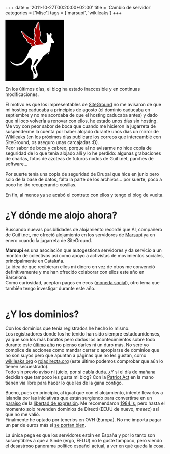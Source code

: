 +++
date = '2011-10-27T00:20:00+02:00'
title = 'Cambio de servidor'
categories = ['Misc']
tags = ['marsupi', 'wikileaks']
+++


![](/img/marsupi1.png)

En los últimos días, el blog ha estado inaccesible y en continuas modificaciones.

El motivo es que los impresentables de [SiteGround](http://www.siteground.com/bastards) no me avisaron de que mi hosting caducaba a
principios de agosto (el dominio caducaba en septiembre y no me acordaba de que el hosting caducaba antes) y dado que ni loco volvería a
renovar con ellos, he estado unos días sin hosting.  
Me voy con peor sabor de boca que cuando me hicieron la jugarreta de suspenderme la cuenta por haber alojado durante unos días un mirror de
Wikileaks (en los próximos días publicaré los correos que intercambié con SiteGround, os aseguro unas carcajadas :D).  
Peor sabor de boca y cabreo, porque al no avisarme no hice copia de seguridad de lo que tenía alojado allí y lo he perdido: algunas
grabaciones de charlas, fotos de azoteas de futuros nodos de Guifi.net, parches de software...

Por suerte tenía una copia de seguridad de Drupal que hice en junio pero solo de la base de datos, falta la parte de los archivos... por
suerte, poco a poco he ido recuperando cosillas.

En fin, al menos ya se acabó el contrato con ellos y tengo el blog de vuelta.

# ¿Y dónde me alojo ahora?

Buscando nuevas posibilidades de alojamiento recordé que Ál, compañero de Guifi.net, me ofreció alojamiento en los servidores de
[Marsupi](http://marsupi.org/es) ya en enero cuando la jugarreta de SiteGround.

**Marsupi** es una asociación que autogestiona servidores y da servicio a un montón de colectivos así como apoyo a activistas de movimientos
sociales, principalmente en Cataluña.  
La idea de que recibieran ellos mi dinero en vez de otros me convenció definitivamente y me han ofrecido colaborar con ellos este año en
Barcelona.  
Como curiosidad, aceptan pagos en ecos ([moneda social](http://ces.org.za/)), otro tema que también tengo investigar durante este año.  
 

# ¿Y los dominios?

Con los dominios que tenía registrados he hecho lo mismo.  
Los registradores donde los he tenido han sido siempre estadounidenses, ya que son los más baratos pero dados los acontecimientos sobre todo
durante este [último](http://www.abc.es/agencias/noticia.asp?noticia=613715)
[año](http://bitelia.com/2011/02/rojadirectaorg-en-un-movimiento-sin-precedentes-bloqueada-por-estados-unidos) no pienso darles ni un duro
más. No seré yo complice de acciones como mandar cerrar o apropiarse de dominios que no son suyos pero que apuntan a páginas que no les
gustan, como [wikileaks.org](http://wikileaks.org) o [rojadirecta.org](http://rojadirecta.org/) (este último podemos comprobar que aún lo
tienen secuestrado).  
Todo sin previo aviso ni juicio, por si cabía duda. ¿Y si el día de mañana decidían que tampoco les gusta mi blog? Con la [Patriot
Act](http://en.wikipedia.org/wiki/USA_PATRIOT_Act) en la mano tienen vía libre para hacer lo que les dé la gana contigo.

Bueno, pues en principio, al igual que con el alojamiento, intenté llevarlos a Islandia por las iniciativas que están surgiendo para
convertirse en un [paraíso](http://www.nacionred.com/censura/wikileaks-ya-tiene-un-refugio-y-la-libertad-de-expresion-un-paraiso) de la
[libertad de expresión](http://immi.is/About_IMMI). Me recomendaron [1984.is](http://1984.is/), pero hasta el momento solo revenden dominios
de Directi (EEUU de nuevo, *meeec*) así que no me valió.  
Finalmente he optado por tenerlos en OVH (Europa). No me importa pagar un par de euros más si [se portan
bien](http://foros.ovh.es/showthread.php?t=7764).

La única pega es que los servidores están en España y por lo tanto son susceptibles a que a Sinde (ergo, EEUU) no le guste tampoco, pero
viendo el desastroso panorama político español actual, a ver en qué queda la cosa.
